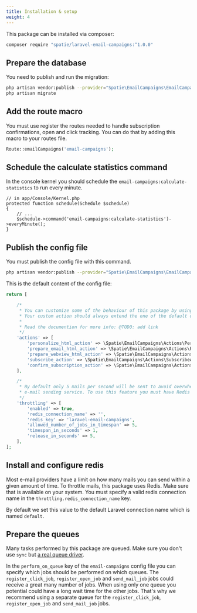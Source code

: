 ```yaml
---
title: Installation & setup
weight: 4
---
```


This package can be installed via composer:

```bash
composer require "spatie/laravel-email-campaigns:^1.0.0"
```

## Prepare the database

You need to publish and run the migration:

```bash
php artisan vendor:publish --provider="Spatie\EmailCampaigns\EmailCampaignsServiceProvider" --tag="migrations"
php artisan migrate
```

## Add the route macro

You must use register the routes needed to handle subscription confirmations, open and click tracking. You can do that by adding this macro to your routes file.

```php
Route::emailCampaigns('email-campaigns');
```

## Schedule the calculate statistics command

In the console kernel you should schedule the `email-campaigns:calculate-statistics` to run every minute.
```
// in app/Console/Kernel.php
protected function schedule(Schedule $schedule)
{
    // ...
    $schedule->command('email-campaigns:calculate-statistics')->everyMinute();
}
```

## Publish the config file

You must publish the config file with this command.

```bash
php artisan vendor:publish --provider="Spatie\EmailCampaigns\EmailCampaignsServiceProvider" --tag="config"
```

This is the default content of the config file:

```php
return [

    /*
     * You can customize some of the behaviour of this package by using our own custom action.
     * Your custom action should always extend the one of the default ones.
     *
     * Read the documention for more info: @TODO: add link
     */
    'actions' => [
        'personalize_html_action' => \Spatie\EmailCampaigns\Actions\PersonalizeHtmlAction::class,
        'prepare_email_html_action' => \Spatie\EmailCampaigns\Actions\PrepareEmailHtmlAction::class,
        'prepare_webview_html_action' => \Spatie\EmailCampaigns\Actions\PrepareWebviewHtmlAction::class,
        'subscribe_action' => \Spatie\EmailCampaigns\Actions\SubscribeAction::class,
        'confirm_subscription_action' => \Spatie\EmailCampaigns\Actions\ConfirmSubscriptionAction::class,
    ],

    /*
     * By default only 5 mails per second will be sent to avoid overwhelming your
     * e-mail sending service. To use this feature you must have Redis installed.
     */
    'throttling' => [
        'enabled' => true,
        'redis_connection_name' => '',
        'redis_key' => 'laravel-email-campaigns',
        'allowed_number_of_jobs_in_timespan' => 5,
        'timespan_in_seconds' => 1,
        'release_in_seconds' => 5,
    ],
];
```

## Install and configure redis

Most e-mail providers have a limit on how many mails you can send within a given amount of time. To throttle mails, this package uses Redis. Make sure that is available on your system. You must specify a valid redis connection name in the `throttling.redis_connection_name` key.

By default we set this value to the default Laravel connection name which is named `default`.

## Prepare the queues

Many tasks performed by this package are queued. Make sure you don't use `sync` but [a real queue driver](https://laravel.com/docs/master/queues#driver-prerequisites).

In the `perform_on_queue` key of the `email-campaigns` config file you can specify which jobs should be performed on which queues. The `register_click_job`, `register_open_job` and `send_mail_job` jobs could receive a great many number of jobs. When using only one queue you potential could have a long wait time for the other jobs. That's why we recommend using a separate queue for the `register_click_job`, `register_open_job` and `send_mail_job` jobs.
